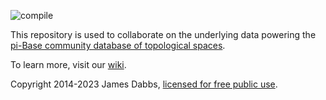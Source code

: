 ![compile](https://github.com/pi-base/data/workflows/compile/badge.svg)

This repository is used to collaborate on the underlying data powering the
[pi-Base community database of topological spaces](https://topology.pi-base.org).

To learn more, visit our [wiki](https://github.com/pi-base/data/wiki).

Copyright 2014-2023 James Dabbs, [licensed for free public use](https://github.com/pi-base/data/blob/main/LICENSE.md).
